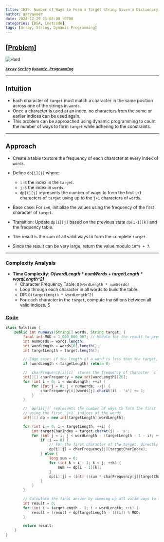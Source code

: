 ```yaml
---
title: 1639. Number of Ways to Form a Target String Given a Dictionary
author: aaryaveer
date: 2024-12-29 21:08:00 -0700
categories: [DSA, Leetcode]
tags: [Array, String, Dynamic Programming]
---
```


## [[Problem](https://leetcode.com/problems/number-of-ways-to-form-a-target-string-given-a-dictionary/description/)]

 <!-- ![Easy](https://img.shields.io/badge/Easy-green?style=for-the-badge)  -->
<!-- ![Medium](https://img.shields.io/badge/Medium-yellow?style=for-the-badge)   -->
![Hard](https://img.shields.io/badge/Hard-red?style=for-the-badge)

[**_`Array`_**](https://akr2803.github.io/tags/array/) [**_`String`_**](https://akr2803.github.io/tags/string/) [**_`Dynamic Programming`_**](https://akr2803.github.io/tags/dynamic-programming/)

---

## Intuition
- Each character of `target` must match a character in the same position across one of the strings in `words`.
- Once a character is used at an index, no characters from the same or earlier indices can be used again.
- This problem can be approached using dynamic programming to count the number of ways to form `target` while adhering to the constraints.

---

## Approach

- Create a table to store the frequency of each character at every index of `words`.
- Define `dp[i][j]` where:
    - `i` is the index in the `target`.
    - `j` is the index in `words`.
    - `dp[i][j]` represents the number of ways to form the first `i+1` characters of `target` using up to the `j+1` characters of `words`.
- Base case: For `i=0`, initialize the values using the frequency of the first character of `target`.
- Transition: Update `dp[i][j]` based on the previous state `dp[i-1][k]` and the frequency table.

- The result is the sum of all valid ways to form the complete `target`.
- Since the result can be very large, return the value modulo `10^9 + 7`.

---

### Complexity Analysis

- **Time Complexity: _O(wordLength * numWords + targetLength * wordLength^2)_**
    - Character Frequency Table: `O(wordLength * numWords)`  
    - Loop through each character in all words to build the table.
    - DP: `O(targetLength * wordLength^2)`  
    - For each character in the `target`, compute transitions between all valid indices.
S
### [Code](https://github.com/AKR-2803/DSA-Declassified/blob/main/POTD-Leetcode/December/code/FormATargetStringGivenADictionary.java)

```java
class Solution {
    public int numWays(String[] words, String target) {
        final int MOD = 1_000_000_007; // Modulo for the result to prevent overflow
        int numWords = words.length;
        int wordLength = words[0].length();
        int targetLength = target.length();

        // Edge case: if the length of a word is less than the target, impossible to form
        if (wordLength < targetLength) return 0;

        // `charFrequency[i][c]` stores the frequency of character `c` at index `i` in all words
        int[][] charFrequency = new int[wordLength][26];
        for (int i = 0; i < wordLength; ++i) {
            for (int j = 0; j < numWords; ++j) {
                charFrequency[i][words[j].charAt(i) - 'a'] += 1;
            }
        }

        // `dp[i][j]` represents the number of ways to form the first `i+1` characters of target
        // using the first `j+1` indices of the words
        int[][] dp = new int[targetLength][wordLength];

        for (int i = 0; i < targetLength; ++i) {
            int targetCharIndex = target.charAt(i) - 'a';
            for (int j = i; j < wordLength - (targetLength - 1 - i); ++j) { // Ensure valid remaining indices
                if (i == 0) {
                    // For the first character of the target, directly take the frequency
                    dp[i][j] = charFrequency[j][targetCharIndex];
                } else {
                    long sum = 0;
                    for (int k = i - 1; k < j; ++k) {
                        sum += dp[i - 1][k];
                    }
                    dp[i][j] = (int) ((sum * charFrequency[j][targetCharIndex]) % MOD);
                }
            }
        }

        // Calculate the final answer by summing up all valid ways to form the entire target
        int result = 0;
        for (int i = targetLength - 1; i < wordLength; ++i) {
            result = (result + dp[targetLength - 1][i]) % MOD;
        }

        return result;
    }
}
```